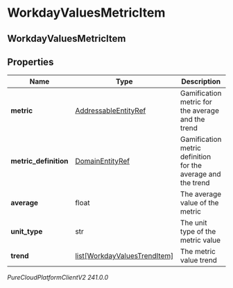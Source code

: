 # WorkdayValuesMetricItem

## WorkdayValuesMetricItem

## Properties

|Name | Type | Description | Notes|
|------------ | ------------- | ------------- | -------------|
| **metric** | [AddressableEntityRef](AddressableEntityRef) | Gamification metric for the average and the trend | [optional] |
| **metric_definition** | [DomainEntityRef](DomainEntityRef) | Gamification metric definition for the average and the trend | [optional] |
| **average** | float | The average value of the metric | [optional] |
| **unit_type** | str | The unit type of the metric value | [optional] |
| **trend** | [list[WorkdayValuesTrendItem]](WorkdayValuesTrendItem) | The metric value trend | [optional] |



_PureCloudPlatformClientV2 241.0.0_
